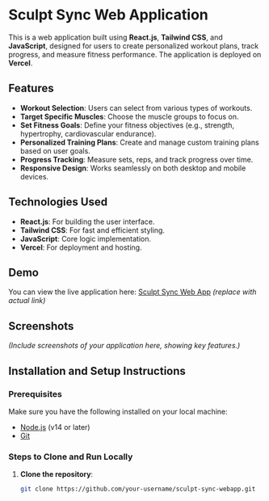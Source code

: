 # Sculpt Sync Web Application

This is a web application built using **React.js**, **Tailwind CSS**, and **JavaScript**, designed for users to create personalized workout plans, track progress, and measure fitness performance. The application is deployed on **Vercel**.

## Features

- **Workout Selection**: Users can select from various types of workouts.
- **Target Specific Muscles**: Choose the muscle groups to focus on.
- **Set Fitness Goals**: Define your fitness objectives (e.g., strength, hypertrophy, cardiovascular endurance).
- **Personalized Training Plans**: Create and manage custom training plans based on user goals.
- **Progress Tracking**: Measure sets, reps, and track progress over time.
- **Responsive Design**: Works seamlessly on both desktop and mobile devices.

## Technologies Used

- **React.js**: For building the user interface.
- **Tailwind CSS**: For fast and efficient styling.
- **JavaScript**: Core logic implementation.
- **Vercel**: For deployment and hosting.

## Demo

You can view the live application here: [Sculpt Sync Web App](https://your-app.vercel.app) *(replace with actual link)*

## Screenshots

*(Include screenshots of your application here, showing key features.)*

## Installation and Setup Instructions

### Prerequisites

Make sure you have the following installed on your local machine:

- [Node.js](https://nodejs.org/) (v14 or later)
- [Git](https://git-scm.com/)

### Steps to Clone and Run Locally

1. **Clone the repository**:

   ```bash
   git clone https://github.com/your-username/sculpt-sync-webapp.git

